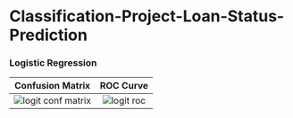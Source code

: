 # Classification-Project-Loan-Status-Prediction



### Logistic Regression

| Confusion Matrix         |  ROC Curve |
:-------------------------:|:-------------------------:
![logit conf matrix](https://user-images.githubusercontent.com/78954578/115059622-144a9c00-9ee7-11eb-8604-93e092c97f92.jpg) | ![logit roc ](https://user-images.githubusercontent.com/78954578/115059652-21678b00-9ee7-11eb-9ffd-c17de0cbfb1c.jpg)
